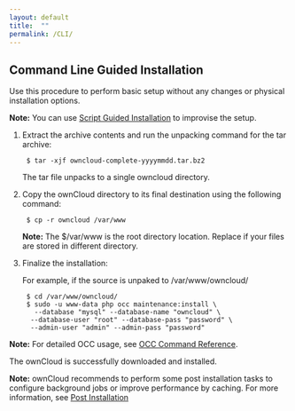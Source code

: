 ```yaml
---
layout: default
title:  ""
permalink: /CLI/
---
```


## Command Line Guided Installation 

Use this procedure to perform basic setup without any changes or physical installation options.

**Note:** You can use [Script Guided Installation](https://doc.owncloud.com/server/admin_manual/installation/manual_installation/script_guided_install.html) to improvise the setup. 


1. Extract the archive contents and run the unpacking command for the tar archive:

		$ tar -xjf owncloud-complete-yyyymmdd.tar.bz2
	
	The tar file unpacks to a single owncloud directory.
	
2. Copy the ownCloud directory to its final destination using the following command: 

		$ cp -r owncloud /var/www
		
	**Note:** The $/var/www is the root directory location. Replace if your files are stored in different directory. 

3. Finalize the installation:
 
	For example, if the source is unpaked to /var/www/owncloud/

		$ cd /var/www/owncloud/
		$ sudo -u www-data php occ maintenance:install \
	 	  --database "mysql" --database-name "owncloud" \
	  	 --database-user "root" --database-pass "password" \
 	  	 --admin-user "admin" --admin-pass "password"
	   
**Note:** For detailed OCC usage, see [OCC Command Reference](https://doc.owncloud.com/server/admin_manual/configuration/server/occ_command.html). 

The ownCloud is successfully downloaded and installed. 

**Note:** ownCloud recommends to perform some post installation tasks to configure background jobs or improve performance by caching. For more information, see [Post Installation](https://doc.owncloud.com/server/admin_manual/installation/manual_installation/manual_installation.html#post-installation-configuration)
